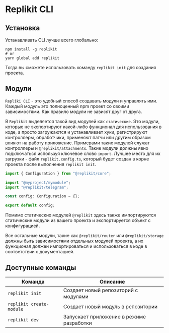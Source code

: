 # Replikit CLI

## Установка

Устанавливать CLI лучше всего глобально:

```shell
npm install -g replikit
# or
yarn global add replikit
```

Тогда вы сможете использовать команду `replikit init` для создания проекта.

## Модули

`Repliki CLI` - это удобный способ создавать модули и управлять ими.
Каждый модуль это полноценный npm проект со своими зависимостями.
Как правило модули не зависят друг от друга.

В `Replikit` выделяется такой вид модулей как `статические`.
Это модули, которые не экспортируют какой-либо функционал для использования в коде,
а просто загружаются и устанавливает хуки, регистрируют контроллеры, обработчики, применяют патчи
или другим образом влияют на работу приложение.
Примерами таких модулей служат контроллеры и `@replikit/attachments`.
Такие модули должны явно подключаться используя ключевое слово `import`.
Лучшее место для их загрузки - файл `replikit.config.ts`,
который будет создан в корне проекта после выполнения `replikit init`.

```ts
import { Configuration } from "@replikit/core";

import "@myproject/mymodule";
import "@replikit/telegram";

const config: Configuration = {};

export default config;
```

Помимо статических модулей `@replikit` здесь также импортируются статические модули из вашего проекта
и экспортируется объект с конфигурацией.

Все остальные модули, такие как `@replikit/router` или `@replikit/storage` должны быть зависимостями отдельных модулей проекта,
а их функционал должен импортироваться и использоваться в коде в соответствии с документацией.

## Доступные команды

| Команда                  | Описание                                 |
| ------------------------ | ---------------------------------------- |
| `replikit init`          | Создает новый репозиторий с модулями     |
| `replikit create-module` | Создает новый модуль в репозитории       |
| `replikit dev`           | Запускает приложение в режиме разработки |
